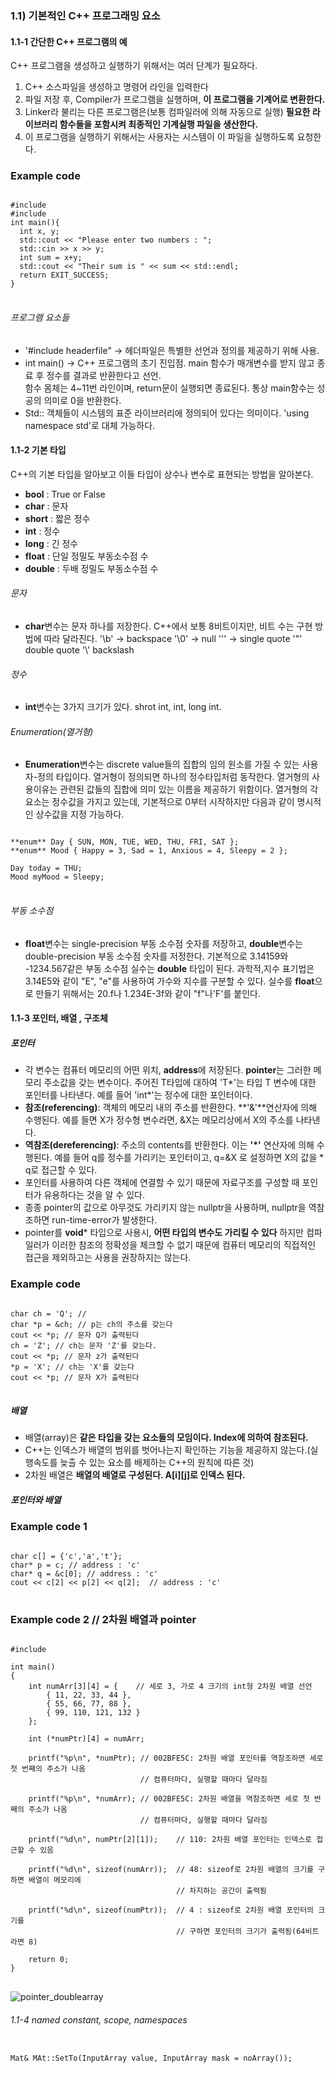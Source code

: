 ### 1.1) 기본적인 C++ 프로그래밍 요소


#### 1.1-1 간단한 C++ 프로그램의 예
C++ 프로그램을 생성하고 실행하기 위해서는 여러 단계가 필요하다.
1) C++ 소스파일을 생성하고 명령어 라인을 입력한다
2) 파일 저장 후, Compiler가 프로그램을 실행하며, **이 프로그램을 기계어로 변환한다.**
3) Linker라 불리는 다른 프로그램은(보통 컴파일러에 의해 자동으로 실행) **필요한 라이브러리 함수들을 포함시켜 최종적인 기계실행 파일을 생산한다.**
4) 이 프로그램을 실행하기 위해서는 사용자는 시스템이 이 파일을 실행하도록 요청한다.

### Example code
<pre>
<code>
#include <cstdlib>
#include <iostream>
int main(){
  int x, y;
  std::cout << "Please enter two numbers : ";
  std::cin >> x >> y;
  int sum = x+y;
  std::cout << "Their sum is " << sum << std::endl;
  return EXIT_SUCCESS;
}
</code>
</pre>

###### 프로그램 요소들
* '#include headerfile" -> 헤더파일은 특별한 선언과 정의를 제공하기 위해 사용.</br>
* int main() -> C++ 프로그램의 초기 진입점. main 함수가 매개변수를 받지 않고 종료 후 정수를 결과로 반환한다고 선언. </br>
함수 몸체는 4~11번 라인이며, return문이 실행되면 종료된다. 통상 main함수는 성공의 의미로 0을 반환한다. </br>
* Std:: 객체들이 시스템의 표준 라이브러리에 정의되어 있다는 의미이다. 'using namespace std'로 대체 가능하다.



#### 1.1-2 기본 타입
C++의 기본 타입을 알아보고 이들 타입이 상수나 변수로 표현되는 방법을 알아본다.

* **bool** : True or False
* **char** : 문자
* **short** : 짧은 정수 
* **int** : 정수
* **long** : 긴 정수
* **float** : 단일 정밀도 부동소수점 수
* **double** : 두배 정밀도 부동소수점 수

###### 문자
* **char**변수는 문자 하나를 저장한다. C++에서 보통 8비트이지만, 비트 수는 구현 방법에 따라 달라진다.
 '\b' -> backspace  '\0' -> null  '\'' -> single quote  '\"' double quote  '\\' backslash
###### 정수
* **int**변수는 3가지 크기가 있다. shrot int, int, long int. 
###### Enumeration(열거형)
* **Enumeration**변수는 discrete value들의 집합의 임의 원소를 가질 수 있는 사용자-정의 타입이다. 열거형이 정의되면 하나의 정수타입처럼 동작한다. 열거형의 사용이유는 관련된 값들의 집합에 의미 있는 이름을 제공하기 위함이다. 열거형의 각 요소는 정수값을 가지고 있는데, 기본적으로 0부터 시작하지만 다음과 같이 명시적인 상수값을 지정 가능하다.
<pre>
<code>
**enum** Day { SUN, MON, TUE, WED, THU, FRI, SAT };
**enum** Mood { Happy = 3, Sad = 1, Anxious = 4, Sleepy = 2 };

Day today = THU;
Mood myMood = Sleepy;
</code>
</pre>
###### 부동 소수점
* **float**변수는 single-precision 부동 소수점 숫자를 저장하고, **double**변수는 double-precision 부동 소수점 숫자를 저정한다. 기본적으로 3.14159와 -1234.567같은 부동 소수점 실수는 **double** 타입이 된다. 과학적,지수 표기법은 3.14E5와 같이 "E", "e"를 사용하여 가수와 지수를 구분할 수 있다. 실수를 **float**으로 만들기 위해서는 20.f나 1.234E-3f와 같이 "f"나'F'를 붙인다.

#### 1.1-3 포인터, 배열 , 구조체

##### 포인터
* 각 변수는 컴퓨터 메모리의 어떤 위치, **address**에 저장된다. **pointer**는 그러한 메모리 주소값을 갖는 변수이다. 주어진 T타입에 대하여 'T*'는 타입 T 변수에 대한 포인터를 나타낸다. 예를 들어 'int*'는 정수에 대한 포인터이다.
* **참조(referencing)**: 객체의 메모리 내의 주소를 반환한다. **'&'**연산자에 의해 수행된다. 예를 들면 X가 정수형 변수라면, &X는 메모리상에서 X의 주소를 나타낸다.
* **역참조(dereferencing)**: 주소의 contents를 반환한다. 이는 **'*'** 연산자에 의해 수행된다. 예를 들어 q를 정수를 가리키는 포인터이고, q=&X 로 설정하면 X의 값을 * q로 접근할 수 있다.
* 포인터를 사용하여 다른 객체에 연결할 수 있기 때문에 자료구조를 구성할 때 포인터가 유용하다는 것을 알 수 있다. 
* 종종 pointer의 값으로 아무것도 가리키지 않는 nullptr을 사용하며, nullptr을 역참조하면 run-time-error가 발생한다. 
* pointer를 **void*** 타입으로 사용시, **어떤 타입의 변수도 가리킬 수 있다** 하지만 컴파일러가 이러한 참조의 정확성을 체크할 수 없기 때문에 컴퓨터 메모리의 직접적인 접근을 제외하고는 사용을 권장하지는 않는다.
### Example code
<pre>
<code>
char ch = 'Q'; // 
char *p = &ch; // p는 ch의 주소를 갖는다
cout << *p; // 문자 Q가 출력된다
ch = 'Z'; // ch는 문자 'Z'를 갖는다.
cout << *p; // 문자 z가 출력된다
*p = 'X'; // ch는 'X'를 갖는다
cout << *p; // 문자 X가 출력된다
</code>
</pre>
##### 배열
* 배열(array)은 **같은 타입을 갖는 요소들의 모임이다. Index에 의하여 참조된다.** 
* C++는 인덱스가 배열의 범위를 벗어나는지 확인하는 기능을 제공하지 않는다.(실행속도를 늦츨 수 있는 요소를 배제하는 C++의 원칙에 따른 것)
* 2차원 배열은 **배열의 배열로 구성된다. A[i][j]로 인덱스 된다.**
##### 포인터와 배열
### Example code 1
<pre>
<code>
char c[] = {'c','a','t'};
char* p = c; // address : 'c'
char* q = &c[0]; // address : 'c'
cout << c[2] << p[2] << q[2];  // address : 'c' 
</code>
</pre>
### Example code 2 // 2차원 배열과 pointer
<pre>
<code>
#include <stdio.h>

int main()
{
    int numArr[3][4] = {    // 세로 3, 가로 4 크기의 int형 2차원 배열 선언
        { 11, 22, 33, 44 },
        { 55, 66, 77, 88 },
        { 99, 110, 121, 132 }
    };

    int (*numPtr)[4] = numArr;

    printf("%p\n", *numPtr); // 002BFE5C: 2차원 배열 포인터를 역참조하면 세로 첫 번째의 주소가 나옴
                             // 컴퓨터마다, 실행할 때마다 달라짐

    printf("%p\n", *numArr); // 002BFE5C: 2차원 배열을 역참조하면 세로 첫 번째의 주소가 나옴
                             // 컴퓨터마다, 실행할 때마다 달라짐

    printf("%d\n", numPtr[2][1]);    // 110: 2차원 배열 포인터는 인덱스로 접근할 수 있음

    printf("%d\n", sizeof(numArr));  // 48: sizeof로 2차원 배열의 크기를 구하면 배열이 메모리에 
                                     // 차지하는 공간이 출력됨

    printf("%d\n", sizeof(numPtr));  // 4 : sizeof로 2차원 배열 포인터의 크기를 
                                     // 구하면 포인터의 크기가 출력됨(64비트라면 8)

    return 0;
}
</code>
</pre>
![pointer_doublearray](https://user-images.githubusercontent.com/50229148/106553365-9ff59300-655c-11eb-95a4-b77d2a7e51ed.png)

###### 1.1-4 named constant, scope, namespaces

<pre>
<code>
Mat& MAt::SetTo(InputArray value, InputArray mask = noArray());
</code>
</pre>
